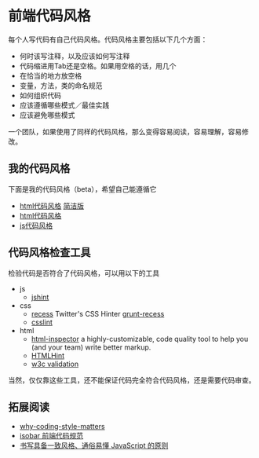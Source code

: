 # 前端代码风格
每个人写代码有自己代码风格。代码风格主要包括以下几个方面：
* 何时该写注释，以及应该如何写注释
* 代码缩进用Tab还是空格。如果用空格的话，用几个
* 在恰当的地方放空格
* 变量，方法，类的命名规范
* 如何组织代码
* 应该遵循哪些模式／最佳实践
* 应该避免哪些模式

一个团队，如果使用了同样的代码风格，那么变得容易阅读，容易理解，容易修改。    

## 我的代码风格
下面是我的代码风格（beta），希望自己能遵循它
* [html代码风格](html-style.md) [简洁版](html-style-simple.md)
* [html代码风格](html-style.md)
* [js代码风格](javascript-style.md)

## 代码风格检查工具
检验代码是否符合了代码风格，可以用以下的工具
* js
	* [jshint](jshint.md)
* css
	* [recess](https://github.com/twitter/recess) Twitter's CSS Hinter [grunt-recess](https://www.npmjs.org/package/grunt-recess)
	* [csslint](csslint.md)
* html
	* [html-inspector](https://github.com/philipwalton/html-inspector) a highly-customizable, code quality tool to help you (and your team) write better markup.
	* [HTMLHint](https://github.com/yaniswang/HTMLHint)
	* [w3c validation](http://validator.w3.org/nu/)

当然，仅仅靠这些工具，还不能保证代码完全符合代码风格，还是需要代码审查。

## 拓展阅读
* [why-coding-style-matters](http://www.smashingmagazine.com/2012/10/25/why-coding-style-matters/)
* [isobar 前端代码规范](http://coderlmn.github.io/code-standards/)
* [书写具备一致风格、通俗易懂 JavaScript 的原则](https://github.com/rwaldron/idiomatic.js/tree/master/translations/zh_CN)

